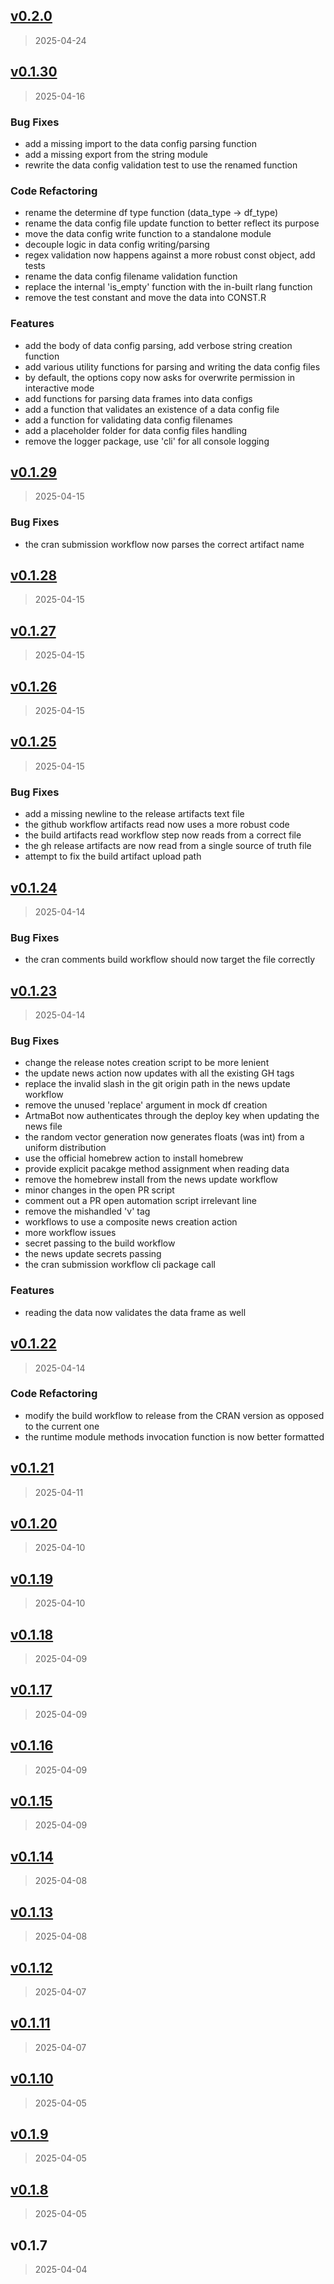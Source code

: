 
<a name="v0.2.0"></a>
## [v0.2.0](https://github.com/PetrCala/artma/compare/v0.1.30...v0.2.0)

> 2025-04-24


<a name="v0.1.30"></a>
## [v0.1.30](https://github.com/PetrCala/artma/compare/v0.1.29...v0.1.30)

> 2025-04-16

### Bug Fixes

* add a missing import to the data config parsing function
* add a missing export from the string module
* rewrite the data config validation test to use the renamed function

### Code Refactoring

* rename the determine df type function (data_type -> df_type)
* rename the data config file update function to better reflect its purpose
* move the data config write function to a standalone module
* decouple logic in data config writing/parsing
* regex validation now happens against a more robust const object, add tests
* rename the data config filename validation function
* replace the internal 'is_empty' function with the in-built rlang function
* remove the test constant and move the data into CONST.R

### Features

* add the body of data config parsing, add verbose string creation function
* add various utility functions for parsing and writing the data config files
* by default, the options copy now asks for overwrite permission in interactive mode
* add functions for parsing data frames into data configs
* add a function that validates an existence of a data config file
* add a function for validating data config filenames
* add a placeholder folder for data config files handling
* remove the logger package, use 'cli' for all console logging


<a name="v0.1.29"></a>
## [v0.1.29](https://github.com/PetrCala/artma/compare/v0.1.28...v0.1.29)

> 2025-04-15

### Bug Fixes

* the cran submission workflow now parses the correct artifact name


<a name="v0.1.28"></a>
## [v0.1.28](https://github.com/PetrCala/artma/compare/v0.1.27...v0.1.28)

> 2025-04-15


<a name="v0.1.27"></a>
## [v0.1.27](https://github.com/PetrCala/artma/compare/v0.1.26...v0.1.27)

> 2025-04-15


<a name="v0.1.26"></a>
## [v0.1.26](https://github.com/PetrCala/artma/compare/v0.1.25...v0.1.26)

> 2025-04-15


<a name="v0.1.25"></a>
## [v0.1.25](https://github.com/PetrCala/artma/compare/v0.1.24...v0.1.25)

> 2025-04-15

### Bug Fixes

* add a missing newline to the release artifacts text file
* the github workflow artifacts read now uses a more robust code
* the build artifacts read workflow step now reads from a correct file
* the gh release artifacts are now read from a single source of truth file
* attempt to fix the build artifact upload path


<a name="v0.1.24"></a>
## [v0.1.24](https://github.com/PetrCala/artma/compare/v0.1.23...v0.1.24)

> 2025-04-14

### Bug Fixes

* the cran comments build workflow should now target the file correctly


<a name="v0.1.23"></a>
## [v0.1.23](https://github.com/PetrCala/artma/compare/v0.1.22...v0.1.23)

> 2025-04-14

### Bug Fixes

* change the release notes creation script to be more lenient
* the update news action now updates with all the existing GH tags
* replace the invalid slash in the git origin path in the news update workflow
* remove the unused 'replace' argument in mock df creation
* ArtmaBot now authenticates through the deploy key when updating the news file
* the random vector generation now generates floats (was int) from a uniform distribution
* use the official homebrew action to install homebrew
* provide explicit pacakge method assignment when reading data
* remove the homebrew install from the news update workflow
* minor changes in the open PR script
* comment out a PR open automation script irrelevant line
* remove the mishandled 'v' tag
* workflows to use a composite news creation action
* more workflow issues
* secret passing to the build workflow
* the news update secrets passing
* the cran submission workflow cli package call

### Features

* reading the data now validates the data frame as well


<a name="v0.1.22"></a>
## [v0.1.22](https://github.com/PetrCala/artma/compare/v0.1.21...v0.1.22)

> 2025-04-14

### Code Refactoring

* modify the build workflow to release from the CRAN version as opposed to the current one
* the runtime module methods invocation function is now better formatted


<a name="v0.1.21"></a>
## [v0.1.21](https://github.com/PetrCala/artma/compare/v0.1.20...v0.1.21)

> 2025-04-11


<a name="v0.1.20"></a>
## [v0.1.20](https://github.com/PetrCala/artma/compare/v0.1.19...v0.1.20)

> 2025-04-10


<a name="v0.1.19"></a>
## [v0.1.19](https://github.com/PetrCala/artma/compare/v0.1.18...v0.1.19)

> 2025-04-10


<a name="v0.1.18"></a>
## [v0.1.18](https://github.com/PetrCala/artma/compare/v0.1.17...v0.1.18)

> 2025-04-09


<a name="v0.1.17"></a>
## [v0.1.17](https://github.com/PetrCala/artma/compare/v0.1.16...v0.1.17)

> 2025-04-09


<a name="v0.1.16"></a>
## [v0.1.16](https://github.com/PetrCala/artma/compare/v0.1.15...v0.1.16)

> 2025-04-09


<a name="v0.1.15"></a>
## [v0.1.15](https://github.com/PetrCala/artma/compare/v0.1.14...v0.1.15)

> 2025-04-09


<a name="v0.1.14"></a>
## [v0.1.14](https://github.com/PetrCala/artma/compare/v0.1.13...v0.1.14)

> 2025-04-08


<a name="v0.1.13"></a>
## [v0.1.13](https://github.com/PetrCala/artma/compare/v0.1.12...v0.1.13)

> 2025-04-08


<a name="v0.1.12"></a>
## [v0.1.12](https://github.com/PetrCala/artma/compare/v0.1.11...v0.1.12)

> 2025-04-07


<a name="v0.1.11"></a>
## [v0.1.11](https://github.com/PetrCala/artma/compare/v0.1.10...v0.1.11)

> 2025-04-07


<a name="v0.1.10"></a>
## [v0.1.10](https://github.com/PetrCala/artma/compare/v0.1.9...v0.1.10)

> 2025-04-05


<a name="v0.1.9"></a>
## [v0.1.9](https://github.com/PetrCala/artma/compare/v0.1.8...v0.1.9)

> 2025-04-05


<a name="v0.1.8"></a>
## [v0.1.8](https://github.com/PetrCala/artma/compare/v0.1.7...v0.1.8)

> 2025-04-05


<a name="v0.1.7"></a>
## v0.1.7

> 2025-04-04

